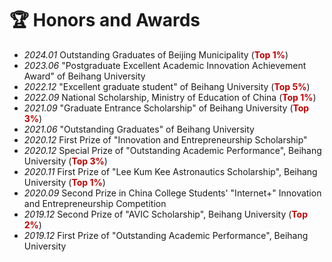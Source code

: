 # 🏆 Honors and Awards
- *2024.01* Outstanding Graduates of Beijing Municipality (**<font color="#C00000">Top 1%</font>**)
- *2023.06* "Postgraduate Excellent Academic Innovation Achievement Award" of Beihang University
- *2022.12* "Excellent graduate student" of Beihang University (**<font color="#C00000">Top 5%</font>**)
- *2022.09* National Scholarship, Ministry of Education of China (**<font color="#C00000">Top 1%</font>**)
- *2021.09* "Graduate Entrance Scholarship" of Beihang University (**<font color="#C00000">Top 3%</font>**)
- *2021.06* "Outstanding Graduates" of Beihang University
- *2020.12* First Prize of "Innovation and Entrepreneurship Scholarship"
- *2020.12* Special Prize of "Outstanding Academic Performance", Beihang University (**<font color="#C00000">Top 3%</font>**)
- *2020.11* First Prize of "Lee Kum Kee Astronautics Scholarship", Beihang University (**<font color="#C00000">Top 1%</font>**)
- *2020.09* Second Prize in China College Students' "Internet+" Innovation and Entrepreneurship Competition
- *2019.12* Second Prize of "AVIC Scholarship", Beihang University (**<font color="#C00000">Top 2%</font>**)
- *2019.12* First Prize of "Outstanding Academic Performance", Beihang University
